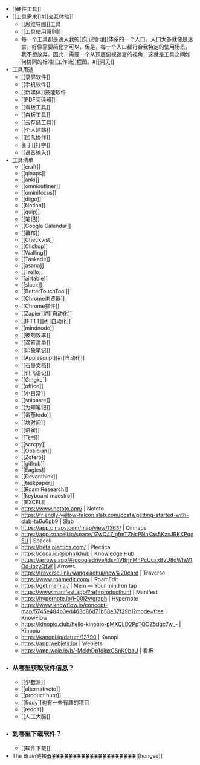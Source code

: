 - [[硬件工具]]
- [[工具需求]]#[[交互体验]]
    - [[思维导图]]工具
    - [[工具使用原则]]
    - 每一个工具都是通入我的[[知识管理]]体系的一个入口。入口太多就像是迷宫，好像需要简化才可以，但是，每一个入口都符合我特定的使用场景，我不想放弃。因此，需要一个从顶层俯视迷宫的视角，这就是工具之间如何协同的标准[[工作流]]程图。#[[洞见]] 
- 工具用途
    - [[录屏软件]]
    - [[手机软件]]
    - [[新媒体]]技能软件
    - [[PDF阅读器]]
    - [[看板工具]]
    - [[白板工具]]
    - [[云存储工具]]
    - [[个人建站]]
    - [[团队协作]]
    - 关于[[打字]]
    - [[语音输入]]
- 工具清单
    - [[craft]]
    - [[qinaps]]
    - [[anki]]
    - [[omnioutliner]]
    - [[ominifocus]]
    - [[diigo]]
    - [[Notion]]
    - [[quip]]
    - [[笔记]]
    - [[Google Calendar]]
    - [[幕布]]
    - [[Checkvist]]
    - [[Clickup]]
    - [[Walling]]
    - [[Taskade]]
    - [[asana]]
    - [[Trello]]
    - [[airtable]]
    - [[slack]]
    - [[BetterTouchTool]]
    - [[Chrome浏览器]]
    - [[Chrome插件]]
    - [[Zapier]]#[[自动化]]
    - [[IFTTT]]#[[自动化]]
    - [[mindnode]]
    - [[彼刻效率]]
    - [[滴答清单]]
    - [[印象笔记]]
    - [[Applescript]]#[[自动化]]
    - [[石墨文档]]
    - [[讯飞语记]]
    - [[Gingko]]
    - [[office]]
    - [[小日常]]
    - [[snipaste]]
    - [[为知笔记]]
    - [[番茄todo]]
    - [[块时间]]
    - [[语雀]]
    - [[飞书]]
    - [[scrcpy]]
    - [[Obsidian]]
    - [[Zotero]]
    - [[github]]
    - [[Eagles]]
    - [[Devonthink]]
    - [[taskpaper]]
    - [[Roam Research]]
    - [[keyboard maestro]]
    - [[EXCEL]]
    - https://www.nototo.app/ | Nototo
    - https://friendly-yellow-falcon.slab.com/posts/getting-started-with-slab-ta6u6pb9 | Slab
    - https://app.qinaps.com/map/view/1263/ | Qinnaps
    - https://app.spaceli.io/space/1ZwQ47_gfmTZNcPNhKas5KzxJRKXPqo5U | Spaceli
    - https://beta.plectica.com/ | Plectica
    - https://coda.io/@john/khub | Knowledge Hub
    - https://arrows.app/#/googledrive/ids=1VBrjnMhPcUuaxBvU8dWhW1Od-IazyQfW | Arrows
    - https://traverse.link/wangxiaohui/new%20card | Traverse
    - https://www.roamedit.com/ | RoamEdit
    - https://get.mem.ai/ | Mem — Your mind on tap
    - https://www.manifest.app/?ref=producthunt | Manifest
    - https://hypernote.io/H00I2v/graph | Hypernote
    - https://www.knowflow.io/concept-map/5745e484b3ed463d86d71b58e37f29b1?mode=free | KnowFlow
    - https://kinopio.club/hello-kinopio-pMXQLD2PpTQOZ5dqc7w_- | Kinopio
    - https://kanopi.io/datum/13790 | Kanopi
    - https://app.webjets.io/ | Webjets
    - https://app.weje.io/b/-MckhDp1olqxCSnK9baU | 看板
- ### 从哪里获取软件信息？
    - [[少数派]]
    - [[alternativeto]]
    - [[product hunt]]
    - [[fiddy]]也有一些有趣的项目
    - [[reddit]]
    - [[人工大脑]]
- ### 到哪里下载软件？
    - [[软件下载]]
- The Brain链接[☎️](brain://api.thebrain.com/g7PXu0IyM0ucARb24SvxiA/_celHQ5fTkuRyKGrmwK9MQ/%E9%AB%98%E6%95%88%E5%B7%A5%E5%85%B7)🍀🍀🍀🍀🍀🍀🍀🍀🍀🍀🍀🍀🍀🍀🍀🍀🍀🍀🍀🍀[[hongse]]
